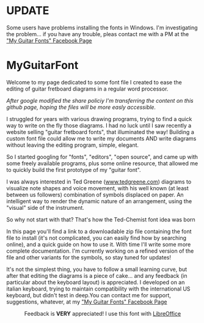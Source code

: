 # UPDATE
Some users have problems installing the fonts in Windows.
I'm investigating the problem... if you have any trouble, pleas contact me with a PM at the <a href="https://www.facebook.com/My-Guitar-Fonts-450268108496016/">"My Guitar Fonts" Facebook Page</a>


# MyGuitarFont
Welcome to my page dedicated to some font file I created to ease the editing of guitar fretboard diagrams in a regular word processor.

_After google modified the share policiy I'm transferring the content on this github page, hoping the files will be more easly accessible._

I struggled for years with various drawing programs, trying to find a quick way to write on the fly those diagrams.
I had no luck until I saw recently a website selling "guitar fretboard fonts", that illuminated  the way!
Building a custom font file could allow me to write my documents AND write diagrams without leaving the editing program, simple, elegant.

So I started googling for "fonts", "editors", "open source", and came up with some freely available programs, plus some online resource, that allowed me to quickly build the first prototype of my "guitar font".

I was always interested in Ted Greene (<a href="http://www.tedgreene.com/">www.tedgreene.com</a>) diagrams to visualize note shapes and voice movement, with his well known (at least between us followers) combination of symbols displaced on paper. An intelligent way to render the dynamic nature of an arrangement, using the "visual" side of the instrument.

So why not start with that?
That's how the Ted-Chemist font idea was born

In this page you'll find a link to a downloadable zip file containing the font file to install (it's not complicated, you can easily find how by  searching online), and a quick guide on how to use it. With time I'll write some more complete documentation.
I'm currently working on a refined version of the file and other variants for the symbols, so stay tuned for updates!

It's not the simplest thing, you have to follow a small learning curve, but after that editing the diagrams is a piece of cake... and any feedback (in particular about the keyboard layout) is appreciated. I developed on an italian keyboard, trying to maintain compatibility with the international US keyboard, but didn't test in deep.You can contact me for support, suggestions, whatever, at my <a href="https://www.facebook.com/My-Guitar-Fonts-450268108496016/">"My Guitar Fonts" Facebook Page</a>
<div align="center">

Feedback is <b>VERY</b> appreciated!
I use this font with <a href="http://www.libreoffice.org/">LibreOffice</a></div>
